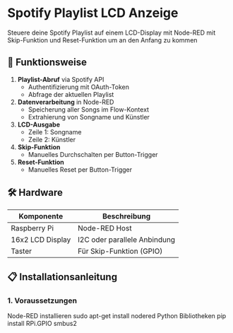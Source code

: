 # Spotify Playlist LCD Anzeige

Steuere deine Spotify Playlist auf einem LCD-Display mit Node-RED mit Skip-Funktion und Reset-Funktion um an den Anfang zu kommen

## 🔧 Funktionsweise
1. **Playlist-Abruf** via Spotify API
   - Authentifizierung mit OAuth-Token
   - Abfrage der aktuellen Playlist
2. **Datenverarbeitung** in Node-RED
   - Speicherung aller Songs im Flow-Kontext
   - Extrahierung von Songname und Künstler
3. **LCD-Ausgabe**
   - Zeile 1: Songname
   - Zeile 2: Künstler
4. **Skip-Funktion**
   - Manuelles Durchschalten per Button-Trigger
5. **Reset-Funktion**
   - Manuelles Reset per Button-Trigger

## 🛠 Hardware
| Komponente          | Beschreibung                     |
|---------------------|----------------------------------|
| Raspberry Pi        | Node-RED Host                   |
| 16x2 LCD Display   | I2C oder parallele Anbindung     |
| Taster             | Für Skip-Funktion (GPIO)         |

## 📋 Installationsanleitung

### 1. Voraussetzungen
Node-RED installieren
sudo apt-get install nodered
Python Bibliotheken
pip install RPi.GPIO smbus2
